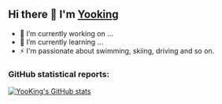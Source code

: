 ## Hi there 👋 I'm [Yooking](http://yooking.github.io/)

- 🔭 I’m currently working on ...
- 🌱 I’m currently learning ...
- ⚡ I'm passionate about swimming, skiing, driving and so on.

### GitHub statistical reports:

<p align="center">
  
[![YooKing's GitHub stats](https://github-readme-stats.vercel.app/api?username=YooKing)](https://github.com/YooKing/YooKing)

